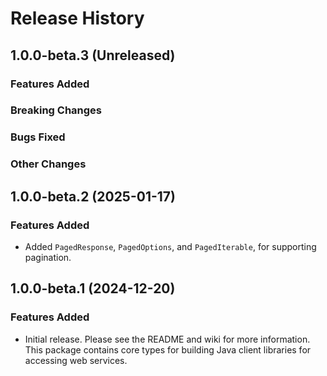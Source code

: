 # Release History

## 1.0.0-beta.3 (Unreleased)

### Features Added

### Breaking Changes

### Bugs Fixed

### Other Changes

## 1.0.0-beta.2 (2025-01-17)

### Features Added

- Added `PagedResponse`, `PagedOptions`, and `PagedIterable`, for supporting pagination.

## 1.0.0-beta.1 (2024-12-20)

### Features Added

- Initial release. Please see the README and wiki for more information.
  This package contains core types for building Java client libraries for accessing web services.
